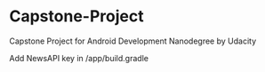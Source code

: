 # Capstone-Project
Capstone Project for Android Development Nanodegree by Udacity 

Add NewsAPI key in /app/build.gradle

